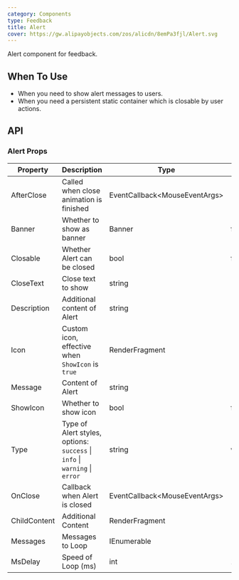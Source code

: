 ```yaml
---
category: Components
type: Feedback
title: Alert
cover: https://gw.alipayobjects.com/zos/alicdn/8emPa3fjl/Alert.svg
---
```


Alert component for feedback.

## When To Use

- When you need to show alert messages to users.
- When you need a persistent static container which is closable by user actions.

## API

### Alert Props

| Property | Description | Type | Default | Version |
| --- | --- | --- | --- | --- |
| AfterClose | Called when close animation is finished | EventCallback&lt;MouseEventArgs> | - |  |
| Banner | Whether to show as banner | Banner | false |  |
| Closable | Whether Alert can be closed | bool | false |  |
| CloseText | Close text to show | string | - |  |
| Description | Additional content of Alert | string | - |  |
| Icon | Custom icon, effective when `ShowIcon` is `true` | RenderFragment | - |  |
| Message | Content of Alert | string | - |  |
| ShowIcon | Whether to show icon | bool | false |  |
| Type | Type of Alert styles, options: `success` \| `info` \| `warning` \| `error` | string | warning |  |
| OnClose | Callback when Alert is closed | EventCallback&lt;MouseEventArgs> | - |  |
| ChildContent | Additional Content | RenderFragment | - |  |
| Messages | Messages to Loop | IEnumerable<string> | - | |
| MsDelay | Speed of Loop (ms) | int | 1000 | |

